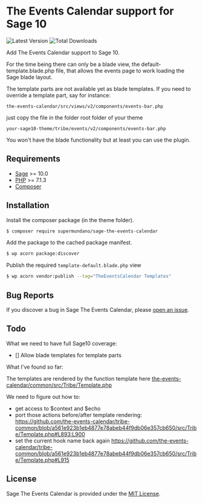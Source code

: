 # The Events Calendar support for Sage 10

![Latest Version](https://img.shields.io/packagist/v/supermundano/sage-the-events-calendar.svg?style=flat-square)
![Total Downloads](https://img.shields.io/packagist/dt/supermundano/sage-the-events-calendar.svg?style=flat-square)


Add The Events Calendar support to Sage 10.

For the time being there can only be a blade view, the default-template.blade.php file, that allows the events page to work loading the Sage blade layout.

The template parts are not available yet as blade templates. If you need to override a template part, say for instance:

```the-events-calendar/src/views/v2/components/events-bar.php```

just copy the file in the folder root folder of your theme

```your-sage10-theme/tribe/events/v2/components/events-bar.php```

You won't have the blade functionality but at least you can use the plugin.

## Requirements

- [Sage](https://github.com/roots/sage) >= 10.0
- [PHP](https://secure.php.net/manual/en/install.php) >= 7.1.3
- [Composer](https://getcomposer.org/download/)


## Installation

Install the composer package (in the theme folder).

```bash
$ composer require supermundano/sage-the-events-calendar
```

Add the package to the cached package manifest.

```bash
$ wp acorn package:discover
```

Publish the required `template-default.blade.php` view

```bash
$ wp acorn vendor:publish --tag="TheEventsCalendar Templates"
```

## Bug Reports

If you discover a bug in Sage The Events Calendar, please [open an issue](https://github.com/supermundano/sage-the-events-calendar/issues).

## Todo

What we need to have full Sage10 coverage:

- [] Allow blade templates for template parts

What I've found so far:

The templates are rendered by the function template here [the-events-calendar/common/src/Tribe/Template.php](https://github.com/the-events-calendar/tribe-common/blob/master/src/Tribe/Template.php#L836:L915)


We need to figure out how to:
- get access to $context and $echo
- port those actions before/after template rendering: https://github.com/the-events-calendar/tribe-common/blob/a561e923b1eb4877e78abeb44f9db06e357cb650/src/Tribe/Template.php#L893:L900
- set the current hook name back again https://github.com/the-events-calendar/tribe-common/blob/a561e923b1eb4877e78abeb44f9db06e357cb650/src/Tribe/Template.php#L915


## License

Sage The Events Calendar is provided under the [MIT License](https://github.com/supermundano/sage-the-events-calendar/blob/master/LICENSE.md).
